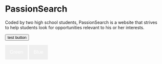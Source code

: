 # PassionSearch
Coded by two high school students, PassionSearch is a website that strives to help students look for opportunities relevant to his or her interests.

<button type="button">test button</button>

<!DOCTYPE html>
<html>
<head>
<style>
.button {
  border: none;
  color: white;
  padding: 15px 15px;
  text-align: center;
  text-decoration: none;
  display: inline-block;
  font-size: 16px;
  align: center;
  margin: auto;
  cursor: crosshair;
}

.button1 {background-color: #04AA6D;} /* Green */
.button2 {background-color: #008CBA;} /* Blue */
</style>
</head>
<body>

<button class="button button1">Green</button>
<button class="button button2">Blue</button>

</body>
</html>
